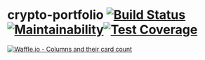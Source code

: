 # crypto-portfolio [![Build Status](https://travis-ci.org/ryanbas21/crypto-portfolio.svg?branch=master)](https://travis-ci.org/ryanbas21/crypto-portfolio)[![Maintainability](https://api.codeclimate.com/v1/badges/b2e73df9a60937f46c37/maintainability)](https://codeclimate.com/github/ryanbas21/crypto-portfolio/maintainability)[![Test Coverage](https://api.codeclimate.com/v1/badges/b2e73df9a60937f46c37/test_coverage)](https://codeclimate.com/github/ryanbas21/crypto-portfolio/test_coverage)
[![Waffle.io - Columns and their card count](https://badge.waffle.io/ryanbas21/crypto-portfolio.svg?columns=all)](https://waffle.io/ryanbas21/crypto-portfolio)
